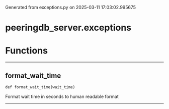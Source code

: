 Generated from exceptions.py on 2025-03-11 17:03:02.995675

# peeringdb_server.exceptions

# Functions
---

## format_wait_time
`def format_wait_time(wait_time)`

Format wait time in seconds to human readable format

---
